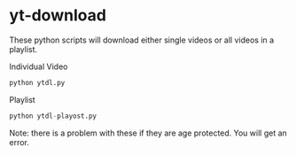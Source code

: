# yt-download


These python scripts will download either single videos or all videos in a playlist.


Individual Video

```python
python ytdl.py
```


Playlist

```python
python ytdl-playost.py
```


Note: there is a problem with these if they are age protected. You will get an error.